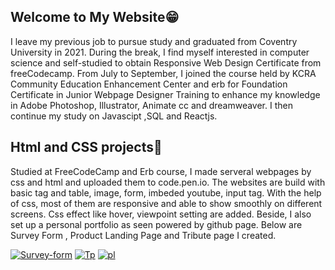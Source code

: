 <link rel="stylesheet" href="mystyle.css">

## Welcome to My Website😁

I leave my previous job to pursue study and graduated from Coventry University in 2021. During the break, I find myself interested in computer science and self-studied to obtain Responsive Web Design Certificate from freeCodecamp. From July to September, I joined the course held by KCRA Community Education Enhancement Center and erb for Foundation Certificate in Junior Webpage Designer Training to enhance my knowledge in Adobe Photoshop, Illustrator, Animate cc and dreamweaver. I then continue my study on Javascipt ,SQL and Reactjs.

## Html and CSS projects🥳

Studied at FreeCodeCamp and Erb course, I made serveral webpages by css and html and uploaded them to code.pen.io. The websites are build with basic tag and table, image, form, imbeded youtube, input tag.
With the help of css, most of them are responsive and able to show smoothly on different screens. Css effect like hover, viewpoint setting are added.
Beside, I also set up a personal portfolio as seen powered by github page.
Below are Survey Form , Product Landing Page and Tribute page I created.
  <p> <a href="https://codepen.io/yung2415/pen/XWRajzW" target = "_blank"><img src="https://i.ibb.co/KmzJ70Z/Survey-form.jpg" alt="Survey-form" border="0" /></a>
    <a href="https://codepen.io/yung2415/pen/WNjEwzv" target = "_blank"><img src="https://i.ibb.co/BgmwwXj/Tp.jpg" alt="Tp" border="0" /></a>
    <a href="https://codepen.io/yung2415/pen/wvdqJqj" target = "_blank"><img src="https://i.ibb.co/NTSgmrs/pl.jpg" alt="pl" border="0" /></a></p>
